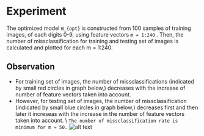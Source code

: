Experiment
==========
The optimized model ` W_{opt} ` is constructed from 100 samples of training images, of each digits 0-9, using feature vectors `m = 1:240` . Then, the number of missclassification for training and testing set of images is calculated and plotted for each m = 1:240.

Observation
------------
*	For training set of images, the number of missclassifications (indicated by small red circles in graph below,) decreases with the increase of number of feature vectors taken into account.
*	However, for testing set of images, the number of missclassification (indicated by small blue circles in graph below,) decreases first and then later it increseas  with the increase in the number of feature vectors taken into account. \\
`The number of missclassification rate is minimum for m ≈ 50.`
![alt text](https://github.com/aerolalit/Machine-Learning/blob/master/Misclassifications/Graph.png)
